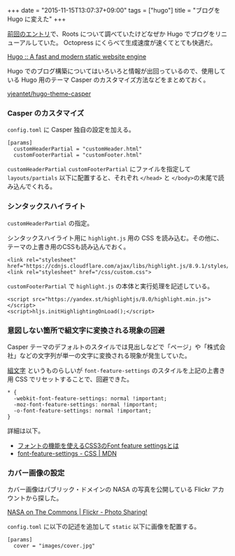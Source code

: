 +++
date = "2015-11-15T13:07:37+09:00"
tags = ["hugo"]
title = "ブログを Hugo に変えた"
+++

[前回のエントリ](/blog/2015/07/01/roots/)で、Roots について調べていたけどなぜか Hugo でブログをリニューアルしていた。
Octopress にくらべて生成速度が速くてとても快適だ。

<!--more-->

[Hugo :: A fast and modern static website engine](https://gohugo.io/)

Hugo でのブログ構築についてはいろいろと情報が出回っているので、使用している Hugo 用のテーマ Casper のカスタマイズ方法などをまとめておく。

[vjeantet/hugo-theme-casper](https://github.com/vjeantet/hugo-theme-casper)

### Casper のカスタマイズ

`config.toml` に Casper 独自の設定を加える。

```
[params]
  customHeaderPartial = "customHeader.html"
  customFooterPartial = "customFooter.html"
```

`customHeaderPartial` `customFooterPartial` にファイルを指定して `layouts/partials` 以下に配置すると、それぞれ `</head>` と `</body>`の末尾で読み込んでくれる。

### シンタックスハイライト

`customHeaderPartial` の指定。

シンタックスハイライト用に `highlight.js` 用の CSS を読み込む。その他に、テーマの上書き用のCSSも読み込んでおく。

```
<link rel="stylesheet" href="https://cdnjs.cloudflare.com/ajax/libs/highlight.js/8.9.1/styles/paraiso.dark.min.css">
<link rel="stylesheet" href="/css/custom.css">
```

`customFooterPartial` で `highlight.js` の本体と実行処理を記述している。

```
<script src="https://yandex.st/highlightjs/8.0/highlight.min.js"></script>
<script>hljs.initHighlightingOnLoad();</script>
```

### 意図しない箇所で組文字に変換される現象の回避

Casper テーマのデフォルトのスタイルでは見出しなどで「ページ」や「株式会社」などの文字列が単一の文字に変換される現象が発生していた。

[組文字](https://ja.wikipedia.org/wiki/%E7%B5%84%E6%96%87%E5%AD%97) というものらしいが `font-feature-settings` のスタイルを上記の上書き用 CSS でリセットすることで、回避できた。

```
* {
  -webkit-font-feature-settings: normal !important;
  -moz-font-feature-settings: normal !important;
  -o-font-feature-settings: normal !important;
}
```

詳細は以下。

- [フォントの機能を使えるCSS3のFont feature settingsとは](http://www.riaxdnp.jp/?p=5094)
- [font-feature-settings - CSS | MDN](https://developer.mozilla.org/ja/docs/Web/CSS/font-feature-settings)

### カバー画像の設定

カバー画像はパブリック・ドメインの NASA の写真を公開している Flickr アカウントから探した。

[NASA on The Commons | Flickr - Photo Sharing!](https://www.flickr.com/photos/nasacommons/)

`config.toml` に以下の記述を追加して `static` 以下に画像を配置する。

```
[params]
  cover = "images/cover.jpg"
```

